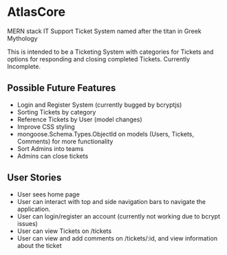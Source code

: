 # AtlasCore
MERN stack IT Support Ticket System named after the titan in Greek Mythology

This is intended to be a Ticketing System with categories for Tickets and options for responding and closing completed Tickets. Currently Incomplete.

## Possible Future Features
* Login and Register System (currently bugged by bcryptjs)
* Sorting Tickets by category
* Reference Tickets by User (model changes)
* Improve CSS styling
* mongoose.Schema.Types.ObjectId on models (Users, Tickets, Comments) for more functionality
* Sort Admins into teams
* Admins can close tickets

## User Stories
* User sees home page
* User can interact with top and side navigation bars to navigate the application.
* User can login/register an account (currently not working due to bcrypt issues)
* User can view Tickets on /tickets
* User can view and add comments on /tickets/:id, and view information about the ticket